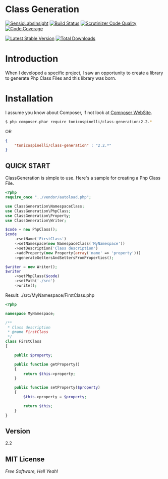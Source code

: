 Class Generation
================
[![SensioLabsInsight](https://insight.sensiolabs.com/projects/a6437c70-d1df-4586-98d0-1faa92066f63/small.png)](https://insight.sensiolabs.com/projects/a6437c70-d1df-4586-98d0-1faa92066f63)
[![Build Status](https://travis-ci.org/tonicospinelli/class-generation.svg?branch=master)](https://travis-ci.org/tonicospinelli/class-generation)
[![Scrutinizer Code Quality](https://scrutinizer-ci.com/g/tonicospinelli/class-generation/badges/quality-score.png?b=master)](https://scrutinizer-ci.com/g/tonicospinelli/class-generation/?branch=master)
[![Code Coverage](https://scrutinizer-ci.com/g/tonicospinelli/class-generation/badges/coverage.png?b=master)](https://scrutinizer-ci.com/g/tonicospinelli/class-generation/?branch=master)

[![Latest Stable Version](https://poser.pugx.org/tonicospinelli/classgeneration/v/stable.png)](https://packagist.org/packages/tonicospinelli/classgeneration)
[![Total Downloads](https://poser.pugx.org/tonicospinelli/classgeneration/downloads.png)](https://packagist.org/packages/tonicospinelli/classgeneration)

Introduction
============
When I developed a specific project, I saw an opportunity to create a library
to generate Php Class Files and this library was born.

Installation
============
I assume you know about Composer, if not look at [Composer WebSite](http://getcomposer.org/).
```sh
$ php composer.phar require tonicospinelli/class-generation:2.2.*
```
OR
```json
{
    "tonicospinelli/class-generation" : "2.2.*"
}
```

QUICK START
-----------

ClassGeneration is simple to use. Here's a sample for creating a Php Class File.

```php
<?php
require_once "../vendor/autoload.php";

use ClassGeneration\NamespaceClass;
use ClassGeneration\PhpClass;
use ClassGeneration\Property;
use ClassGeneration\Writer;

$code = new PhpClass();
$code
    ->setName('FirstClass')
    ->setNamespace(new NamespaceClass('MyNamespace'))
    ->setDescription('Class description')
    ->addProperty(new Property(array('name' => 'property')))
    ->generateGettersAndSettersFromProperties();

$writer = new Writer();
$writer
    ->setPhpClass($code)
    ->setPath('./src')
    ->write();
```
Result: ./src/MyNamespace/FirstClass.php
```php
<?php

namespace MyNamespace;

/**
 * Class description
 * @name FirstClass
 */
class FirstClass
{

    public $property;

    public function getProperty()
    {
        return $this->property;
    }

    public function setProperty($property)
    {
        $this->property = $property;

        return $this;
    }
}

```
Version
----
2.2

MIT License
----
*Free Software, Hell Yeah!*
